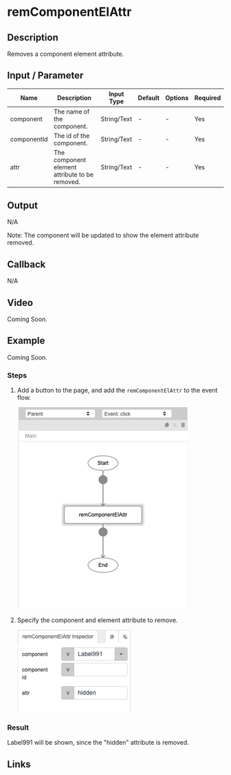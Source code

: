 # remComponentElAttr

## Description

Removes a component element attribute.

## Input / Parameter

| Name | Description | Input Type | Default | Options | Required |
| ------ | ------ | ------ | ------ | ------ | ------ |
| component | The name of the component. | String/Text | - | - | Yes |
| componentId | The id of the component. | String/Text | - | - | Yes | 
| attr | The component element attribute to be removed. | String/Text | - | - | Yes | 

## Output

N/A

Note: The component will be updated to show the element attribute removed.

## Callback

N/A

## Video

Coming Soon.

<!-- Format: [![Video]({image-path}?raw=true)]({url-link}) -->

## Example

Coming Soon.

<!-- Share a scenario, like a user requirements. -->

### Steps

1. Add a button to the page, and add the `remComponentElAttr` to the event flow. 

    ![](./remComponentElAttr-step-1.png)

2. Specify the component and element attribute to remove. 


    ![](./remComponentElAttr-step-2.png)
<!-- Show the steps and share some screenshots.

1. .....

Format: ![]({image-path}?raw=true) -->

### Result

Label991 will be shown, since the "hidden" attribute is removed. 
<!-- Explain the output.

Format: ![]({image-path}?raw=true) -->

## Links